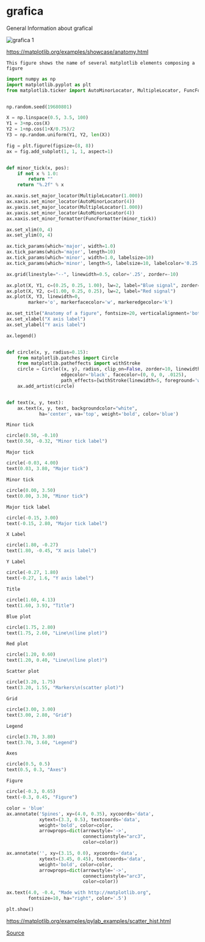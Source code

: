 # grafica
General Information about grafical 


![grafica 1](https://user-images.githubusercontent.com/17385297/51697148-e1561e00-1fe5-11e9-9440-1d97bdaa7de2.PNG)



https://matplotlib.org/examples/showcase/anatomy.html


```
This figure shows the name of several matplotlib elements composing a figure
```

```python
import numpy as np
import matplotlib.pyplot as plt
from matplotlib.ticker import AutoMinorLocator, MultipleLocator, FuncFormatter


np.random.seed(19680801)

X = np.linspace(0.5, 3.5, 100)
Y1 = 3+np.cos(X)
Y2 = 1+np.cos(1+X/0.75)/2
Y3 = np.random.uniform(Y1, Y2, len(X))

fig = plt.figure(figsize=(8, 8))
ax = fig.add_subplot(1, 1, 1, aspect=1)


def minor_tick(x, pos):
    if not x % 1.0:
        return ""
    return "%.2f" % x

ax.xaxis.set_major_locator(MultipleLocator(1.000))
ax.xaxis.set_minor_locator(AutoMinorLocator(4))
ax.yaxis.set_major_locator(MultipleLocator(1.000))
ax.yaxis.set_minor_locator(AutoMinorLocator(4))
ax.xaxis.set_minor_formatter(FuncFormatter(minor_tick))

ax.set_xlim(0, 4)
ax.set_ylim(0, 4)

ax.tick_params(which='major', width=1.0)
ax.tick_params(which='major', length=10)
ax.tick_params(which='minor', width=1.0, labelsize=10)
ax.tick_params(which='minor', length=5, labelsize=10, labelcolor='0.25')

ax.grid(linestyle="--", linewidth=0.5, color='.25', zorder=-10)

ax.plot(X, Y1, c=(0.25, 0.25, 1.00), lw=2, label="Blue signal", zorder=10)
ax.plot(X, Y2, c=(1.00, 0.25, 0.25), lw=2, label="Red signal")
ax.plot(X, Y3, linewidth=0,
        marker='o', markerfacecolor='w', markeredgecolor='k')

ax.set_title("Anatomy of a figure", fontsize=20, verticalalignment='bottom')
ax.set_xlabel("X axis label")
ax.set_ylabel("Y axis label")

ax.legend()


def circle(x, y, radius=0.15):
    from matplotlib.patches import Circle
    from matplotlib.patheffects import withStroke
    circle = Circle((x, y), radius, clip_on=False, zorder=10, linewidth=1,
                    edgecolor='black', facecolor=(0, 0, 0, .0125),
                    path_effects=[withStroke(linewidth=5, foreground='w')])
    ax.add_artist(circle)


def text(x, y, text):
    ax.text(x, y, text, backgroundcolor="white",
            ha='center', va='top', weight='bold', color='blue')
```
```
Minor tick
```
```python
circle(0.50, -0.10)
text(0.50, -0.32, "Minor tick label")
```
```
Major tick
```
```python
circle(-0.03, 4.00)
text(0.03, 3.80, "Major tick")
```
```
Minor tick
```
```python
circle(0.00, 3.50)
text(0.00, 3.30, "Minor tick")
```
```
Major tick label
```
```python
circle(-0.15, 3.00)
text(-0.15, 2.80, "Major tick label")
```
```
X Label
```
```python
circle(1.80, -0.27)
text(1.80, -0.45, "X axis label")
```
```
Y Label
```
```python
circle(-0.27, 1.80)
text(-0.27, 1.6, "Y axis label")
```
```
Title
```
```python
circle(1.60, 4.13)
text(1.60, 3.93, "Title")
```
```
Blue plot
```
```python
circle(1.75, 2.80)
text(1.75, 2.60, "Line\n(line plot)")
```
```
Red plot
```
```python
circle(1.20, 0.60)
text(1.20, 0.40, "Line\n(line plot)")
```
```
Scatter plot
```
```python
circle(3.20, 1.75)
text(3.20, 1.55, "Markers\n(scatter plot)")
```
```
Grid
```
```python
circle(3.00, 3.00)
text(3.00, 2.80, "Grid")
```
```
Legend
```
```python
circle(3.70, 3.80)
text(3.70, 3.60, "Legend")
```
```
Axes
```
```python
circle(0.5, 0.5)
text(0.5, 0.3, "Axes")
```
```
Figure
```
```python
circle(-0.3, 0.65)
text(-0.3, 0.45, "Figure")

color = 'blue'
ax.annotate('Spines', xy=(4.0, 0.35), xycoords='data',
            xytext=(3.3, 0.5), textcoords='data',
            weight='bold', color=color,
            arrowprops=dict(arrowstyle='->',
                            connectionstyle="arc3",
                            color=color))

ax.annotate('', xy=(3.15, 0.0), xycoords='data',
            xytext=(3.45, 0.45), textcoords='data',
            weight='bold', color=color,
            arrowprops=dict(arrowstyle='->',
                            connectionstyle="arc3",
                            color=color))

ax.text(4.0, -0.4, "Made with http://matplotlib.org",
        fontsize=10, ha="right", color='.5')

plt.show()

```




https://matplotlib.org/examples/pylab_examples/scatter_hist.html


[Source](https://nbviewer.jupyter.org/urls/gist.github.com/fonnesbeck/5850463/raw/a29d9ffb863bfab09ff6c1fc853e1d5bf69fe3e4/3.+Plotting+and+Visualization.ipynb/)




